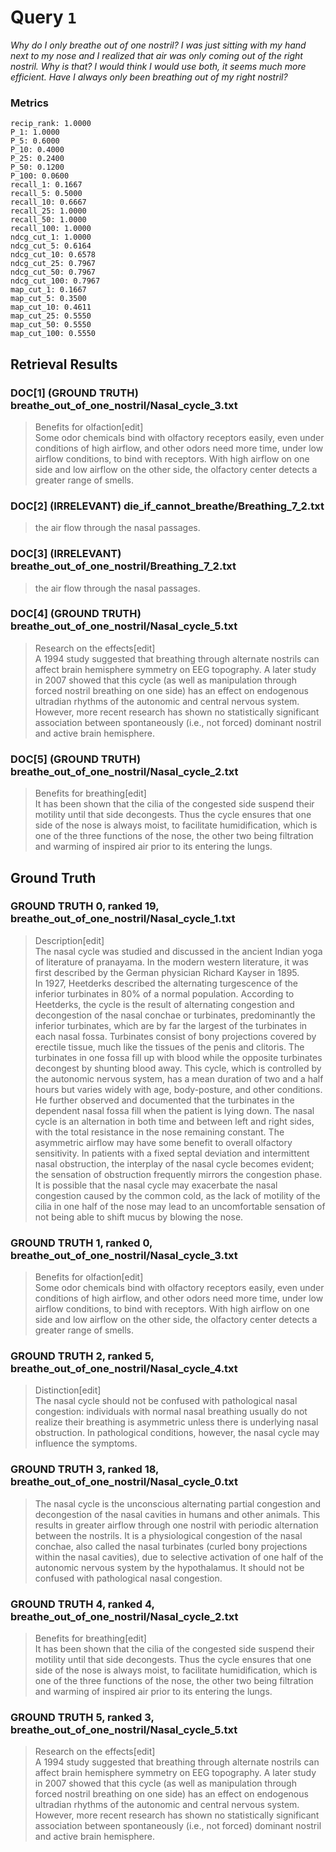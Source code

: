 # Query `1`

*Why do I only breathe out of one nostril?
I was just sitting with my hand next to my nose and I realized that air was only coming out of the right nostril. Why is that? I would think I would use both, it seems much more efficient. Have I always only been breathing out of my right nostril?*

### Metrics

```
recip_rank: 1.0000
P_1: 1.0000
P_5: 0.6000
P_10: 0.4000
P_25: 0.2400
P_50: 0.1200
P_100: 0.0600
recall_1: 0.1667
recall_5: 0.5000
recall_10: 0.6667
recall_25: 1.0000
recall_50: 1.0000
recall_100: 1.0000
ndcg_cut_1: 1.0000
ndcg_cut_5: 0.6164
ndcg_cut_10: 0.6578
ndcg_cut_25: 0.7967
ndcg_cut_50: 0.7967
ndcg_cut_100: 0.7967
map_cut_1: 0.1667
map_cut_5: 0.3500
map_cut_10: 0.4611
map_cut_25: 0.5550
map_cut_50: 0.5550
map_cut_100: 0.5550
```

## Retrieval Results

### DOC[1] (GROUND TRUTH) breathe_out_of_one_nostril/Nasal_cycle_3.txt
> Benefits for olfaction[edit]<br>Some odor chemicals bind with olfactory receptors easily, even under conditions of high airflow, and other odors need more time, under low airflow conditions, to bind with receptors. With high airflow on one side and low airflow on the other side, the olfactory center detects a greater range of smells.

### DOC[2] (IRRELEVANT) die_if_cannot_breathe/Breathing_7_2.txt
> the air flow through the nasal passages.

### DOC[3] (IRRELEVANT) breathe_out_of_one_nostril/Breathing_7_2.txt
> the air flow through the nasal passages.

### DOC[4] (GROUND TRUTH) breathe_out_of_one_nostril/Nasal_cycle_5.txt
> Research on the effects[edit]<br>A 1994 study suggested that breathing through alternate nostrils can affect brain hemisphere symmetry on EEG topography. A later study in 2007 showed that this cycle (as well as manipulation through forced nostril breathing on one side) has an effect on endogenous ultradian rhythms of the autonomic and central nervous system.<br>However, more recent research has shown no statistically significant association between spontaneously (i.e., not forced) dominant nostril and active brain hemisphere.

### DOC[5] (GROUND TRUTH) breathe_out_of_one_nostril/Nasal_cycle_2.txt
> Benefits for breathing[edit]<br>It has been shown that the cilia of the congested side suspend their motility until that side decongests. Thus the cycle ensures that one side of the nose is always moist, to facilitate humidification, which is one of the three functions of the nose, the other two being filtration and warming of inspired air prior to its entering the lungs.


## Ground Truth

### GROUND TRUTH 0, ranked 19, breathe_out_of_one_nostril/Nasal_cycle_1.txt
> Description[edit]<br>The nasal cycle was studied and discussed in the ancient Indian yoga of literature of pranayama. In the modern western literature, it was first described by the German physician Richard Kayser  in 1895.<br>In 1927, Heetderks described the alternating turgescence of the inferior turbinates in 80% of a normal population. According to Heetderks, the cycle is the result of alternating congestion and decongestion of the nasal conchae or turbinates, predominantly the inferior turbinates, which are by far the largest of the turbinates in each nasal fossa.  Turbinates consist of bony projections covered by erectile tissue, much like the tissues of the penis and clitoris.  The turbinates in one fossa fill up with blood while the opposite turbinates decongest by shunting blood away. This cycle, which is controlled by the autonomic nervous system, has a mean duration of two and a half hours but varies widely with age, body-posture, and other conditions. He further observed and documented that the turbinates in the dependent nasal fossa fill when the patient is lying down. The nasal cycle is an alternation in both time and between left and right sides, with the total resistance in the nose remaining constant. The asymmetric airflow may have some benefit to overall olfactory sensitivity. In patients with a fixed septal deviation and intermittent nasal obstruction, the interplay of the nasal cycle becomes evident; the sensation of obstruction frequently mirrors the congestion phase.<br>It is possible that the nasal cycle may exacerbate the nasal congestion caused by the common cold, as the lack of motility of the cilia in one half of the nose may lead to an uncomfortable sensation of not being able to shift mucus by blowing the nose.

### GROUND TRUTH 1, ranked 0, breathe_out_of_one_nostril/Nasal_cycle_3.txt
> Benefits for olfaction[edit]<br>Some odor chemicals bind with olfactory receptors easily, even under conditions of high airflow, and other odors need more time, under low airflow conditions, to bind with receptors. With high airflow on one side and low airflow on the other side, the olfactory center detects a greater range of smells.

### GROUND TRUTH 2, ranked 5, breathe_out_of_one_nostril/Nasal_cycle_4.txt
> Distinction[edit]<br>The nasal cycle should not be confused with pathological nasal congestion: individuals with normal nasal breathing usually do not realize their breathing is asymmetric unless there is underlying nasal obstruction. In pathological conditions, however, the nasal cycle may influence the symptoms.

### GROUND TRUTH 3, ranked 18, breathe_out_of_one_nostril/Nasal_cycle_0.txt
> The nasal cycle is the unconscious alternating partial congestion and decongestion of the nasal cavities in humans and other animals. This results in greater airflow through one nostril with periodic alternation between the nostrils. It is a physiological congestion of the nasal conchae, also called the nasal turbinates (curled bony projections within the nasal cavities), due to selective activation of one half of the autonomic nervous system by the hypothalamus. It should not be confused with pathological nasal congestion.

### GROUND TRUTH 4, ranked 4, breathe_out_of_one_nostril/Nasal_cycle_2.txt
> Benefits for breathing[edit]<br>It has been shown that the cilia of the congested side suspend their motility until that side decongests. Thus the cycle ensures that one side of the nose is always moist, to facilitate humidification, which is one of the three functions of the nose, the other two being filtration and warming of inspired air prior to its entering the lungs.

### GROUND TRUTH 5, ranked 3, breathe_out_of_one_nostril/Nasal_cycle_5.txt
> Research on the effects[edit]<br>A 1994 study suggested that breathing through alternate nostrils can affect brain hemisphere symmetry on EEG topography. A later study in 2007 showed that this cycle (as well as manipulation through forced nostril breathing on one side) has an effect on endogenous ultradian rhythms of the autonomic and central nervous system.<br>However, more recent research has shown no statistically significant association between spontaneously (i.e., not forced) dominant nostril and active brain hemisphere.
